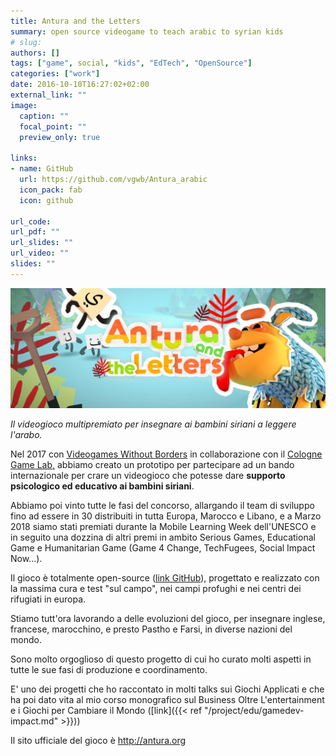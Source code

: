 ```yaml
---
title: Antura and the Letters
summary: open source videogame to teach arabic to syrian kids
# slug: 
authors: []
tags: ["game", social, "kids", "EdTech", "OpenSource"]
categories: ["work"]
date: 2016-10-10T16:27:02+02:00
external_link: ""
image:
  caption: ""
  focal_point: ""
  preview_only: true

links:
- name: GitHub
  url: https://github.com/vgwb/Antura_arabic
  icon_pack: fab
  icon: github

url_code:
url_pdf: ""
url_slides: ""
url_video: ""
slides: ""
---
```


![](antura_featured.jpg)

_Il videogioco multipremiato per insegnare ai bambini siriani a leggere l'arabo._

Nel 2017 con [Videogames Without Borders](https://www.vgwb.org) in collaborazione con il [Cologne Game Lab,](http://www.colognegamelab.de/) abbiamo creato un prototipo per partecipare ad un bando internazionale per crare un videogioco che potesse dare **supporto psicologico ed educativo ai bambini siriani**. 

Abbiamo poi vinto tutte le fasi del concorso, allargando il team di sviluppo fino ad essere in 30 distribuiti in tutta Europa, Marocco e Libano, e a Marzo 2018 siamo stati premiati durante la Mobile Learning Week dell'UNESCO e in seguito una dozzina di altri premi in ambito Serious Games, Educational Game e Humanitarian Game (Game 4 Change, TechFugees, Social Impact Now...).

Il gioco è totalmente open-source ([link GitHub](https://github.com/vgwb/Antura_arabic)), progettato e realizzato con la massima cura e test "sul campo", nei campi profughi e nei centri dei rifugiati in europa.

Stiamo tutt'ora lavorando a delle evoluzioni del gioco, per insegnare inglese, francese, marocchino, e presto Pastho e Farsi, in diverse nazioni del mondo.

Sono molto orgoglioso di questo progetto di cui ho curato molti aspetti in tutte le sue fasi di produzione e coordinamento.

E' uno dei progetti che ho raccontato in molti talks sui Giochi Applicati e che ha poi dato vita al mio corso monografico sul Business Oltre L'entertainment e i Giochi per Cambiare il Mondo ([link]({{< ref "/project/edu/gamedev-impact.md" >}}))

Il sito ufficiale del gioco è <http://antura.org>
